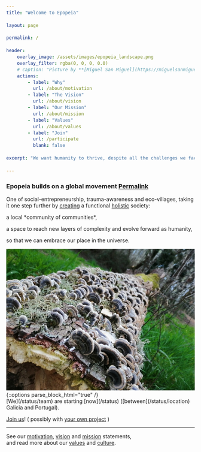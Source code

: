 ```yaml
---
title: "Welcome to Epopeia"

layout: page

permalink: /

header:
    overlay_image: /assets/images/epopeia_landscape.png
    overlay_filter: rgba(0, 0, 0, 0.0)
    # caption: "Picture by **[Miguel San Miguel](https://miguelsanmiguel.com)**"
    actions:
        - label: "Why"
          url: /about/motivation
        - label: "The Vision"
          url: /about/vision
        - label: "Our Mission"
          url: /about/mission
        - label: "Values"
          url: /about/values
        - label: "Join"
          url: /participate
          blank: false

excerpt: "We want humanity to thrive, despite all the challenges we face. And we believe it's possible to create a new [culture](/about/culture) for a fulfilling tomorrow."

---
```


<section class="site-section itr-image-container alternative-color first-section" id="section-1">

<!--
![Tree with fungi](/assets/images/fungi.webp "Tree with fungi")
### Epopeia builds on a global movement
of social-entrepreneurship, trauma-awareness and eco-villages, taking it one step further by [creating](/about/mission) a functional [holistic](/about/values) society:

- a local *community of communities*,
- a space to reach new layers of complexity and evolve forward as humanity,
- so that we can embrace our place in the universe.

{% include image-text-row %}
-->

<div class="itr-container inline-img">
    <div class="itr-text">

<h3>Epopeia builds on a global movement <a class="header-link" href="#epopeia-builds-on-a-global-movement" title="Permalink"><span class="sr-only">Permalink</span><i class="fas fa-link"></i></a></h3>

<p>
One of social-entrepreneurship, trauma-awareness and eco-villages, taking it one step further by <a href="/about/mission">creating</a> a functional <a href="/about/values">holistic</a> society:
</p>
<p>a local *community of communities*,</p>
<p>a space to reach new layers of complexity and evolve forward as humanity,</p>
<p>so that we can embrace our place in the universe.</p>

</div>
<div class="itr-image-container">
    <img src="/assets/images/fungi.webp" alt="tree with fungi" class="itr-image">
</div>

</div>

</section>
{::options parse_block_html="true" /}


<section class="site-section align-center" id="section-2">
[We](/status/team) are starting [now](/status) ([between](/status/location) Galicia and Portugal).

[Join us](/participate)! ( possibly with [your own project](/participate/profile) )
</section>

<hr class="section-sep">

<section class="site-section align-center" id="section-3">

See our [motivation](/about/motivation), [vision](/about/vision) and [mission](/about/mission) statements, <br />and read more about our [values](/about/values) and [culture](/about/culture).
</section>
